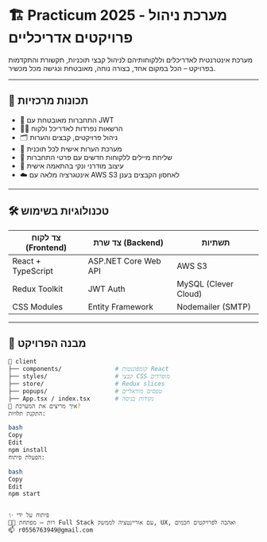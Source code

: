# 🏗️ Practicum 2025 - מערכת ניהול פרויקטים אדריכליים

מערכת אינטרנטית לאדריכלים וללקוחותיהם לניהול קבצי תוכניות, תקשורת והתקדמות בפרויקט – הכל במקום אחד, בצורה נוחה, מאובטחת ונגישה מכל מכשיר.

---

## 🚀 תכונות מרכזיות

- 🔐 התחברות מאובטחת עם JWT
- 🧑‍💼 הרשאות נפרדות לאדריכל ולקוח
- 🗂️ ניהול פרויקטים, קבצים והערות
- 💬 מערכת הערות אישית לכל תוכנית
- 📩 שליחת מיילים ללקוחות חדשים עם פרטי התחברות
- 🧾 עיצוב מודרני ונקי בהתאמה אישית
- ☁️ אינטגרציה מלאה עם AWS S3 לאחסון הקבצים בענן

---

## 🛠️ טכנולוגיות בשימוש

| צד לקוח (Frontend) | צד שרת (Backend)  | תשתיות |
|--------------------|-------------------|---------|
| React + TypeScript | ASP.NET Core Web API | AWS S3 |
| Redux Toolkit      | JWT Auth          | MySQL (Clever Cloud) |
| CSS Modules        | Entity Framework  | Nodemailer (SMTP) |

---

## 🧭 מבנה הפרויקט

```bash
📁 client
├── components/               # קומפוננטות React
├── styles/                   # קבצי CSS מופרדים
├── store/                    # Redux slices
├── popups/                   # טפסים מודאליים
├── App.tsx / index.tsx       # נקודות כניסה
🧪 איך מריצים את המערכת?
התקנת תלויות:

bash
Copy
Edit
npm install
הפעלת פיתוח:

bash
Copy
Edit
npm start


✨ פיתוח על ידי
👩‍💻 רות — מפתחת Full Stack עם אוריינטציה לממשק, UX, ואהבה לפרויקטים חכמים
📫 r0556763949@gmail.com
